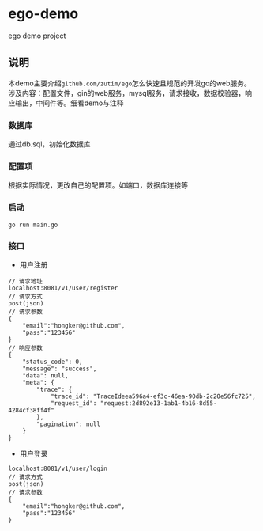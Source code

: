 # ego-demo
ego demo project

## 说明
本demo主要介绍`github.com/zutim/ego`怎么快速且规范的开发go的web服务。   
涉及内容：配置文件，gin的web服务，mysql服务，请求接收，数据校验器，响应输出，中间件等。细看demo与注释

### 数据库
通过db.sql，初始化数据库

### 配置项
根据实际情况，更改自己的配置项。如端口，数据库连接等

### 启动
```
go run main.go
```

### 接口
- 用户注册   
```
// 请求地址
localhost:8081/v1/user/register
// 请求方式
post(json)
// 请求参数
{
	"email":"hongker@github.com",
	"pass":"123456"
}
// 响应参数
{
    "status_code": 0,
    "message": "success",
    "data": null,
    "meta": {
        "trace": {
            "trace_id": "TraceIdeea596a4-ef3c-46ea-90db-2c20e56fc725",
            "request_id": "request:2d892e13-1ab1-4b16-8d55-4284cf38ff4f"
        },
        "pagination": null
    }
}
```

- 用户登录
```
localhost:8081/v1/user/login
// 请求方式
post(json)
// 请求参数
{
	"email":"hongker@github.com",
	"pass":"123456"
}
```
